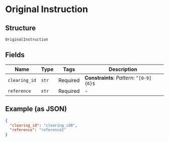 
# Original Instruction

## Structure

`OriginalInstruction`

## Fields

| Name | Type | Tags | Description |
|  --- | --- | --- | --- |
| `clearing_id` | `str` | Required | **Constraints**: *Pattern*: `^[0-9]{6}$` |
| `reference` | `str` | Required | - |

## Example (as JSON)

```json
{
  "clearing_id": "clearing_id8",
  "reference": "reference2"
}
```

